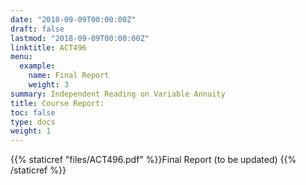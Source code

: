 ```yaml
---
date: "2018-09-09T00:00:00Z"
draft: false
lastmod: "2018-09-09T00:00:00Z"
linktitle: ACT496
menu:
  example:
    name: Final Report
    weight: 3
summary: Independent Reading on Variable Annuity
title: Course Report:
toc: false
type: docs
weight: 1
---
```


{{% staticref "files/ACT496.pdf" %}}Final Report (to be updated) {{% /staticref %}}